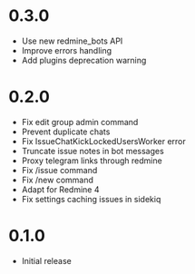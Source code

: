 # 0.3.0
* Use new redmine_bots API
* Improve errors handling
* Add plugins deprecation warning

# 0.2.0

* Fix edit group admin command
* Prevent duplicate chats
* Fix IssueChatKickLockedUsersWorker error
* Truncate issue notes in bot messages
* Proxy telegram links through redmine
* Fix /issue command
* Fix /new command
* Adapt for Redmine 4
* Fix settings caching issues in sidekiq

# 0.1.0

* Initial release
